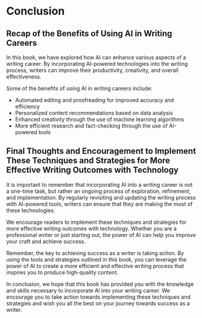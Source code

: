 Conclusion
==========

Recap of the Benefits of Using AI in Writing Careers
----------------------------------------------------

In this book, we have explored how AI can enhance various aspects of a writing career. By incorporating AI-powered technologies into the writing process, writers can improve their productivity, creativity, and overall effectiveness.

Some of the benefits of using AI in writing careers include:

* Automated editing and proofreading for improved accuracy and efficiency
* Personalized content recommendations based on data analysis
* Enhanced creativity through the use of machine learning algorithms
* More efficient research and fact-checking through the use of AI-powered tools

Final Thoughts and Encouragement to Implement These Techniques and Strategies for More Effective Writing Outcomes with Technology
---------------------------------------------------------------------------------------------------------------------------------

It is important to remember that incorporating AI into a writing career is not a one-time task, but rather an ongoing process of exploration, refinement, and implementation. By regularly revisiting and updating the writing process with AI-powered tools, writers can ensure that they are making the most of these technologies.

We encourage readers to implement these techniques and strategies for more effective writing outcomes with technology. Whether you are a professional writer or just starting out, the power of AI can help you improve your craft and achieve success.

Remember, the key to achieving success as a writer is taking action. By using the tools and strategies outlined in this book, you can leverage the power of AI to create a more efficient and effective writing process that inspires you to produce high-quality content.

In conclusion, we hope that this book has provided you with the knowledge and skills necessary to incorporate AI into your writing career. We encourage you to take action towards implementing these techniques and strategies and wish you all the best on your journey towards success as a writer.
